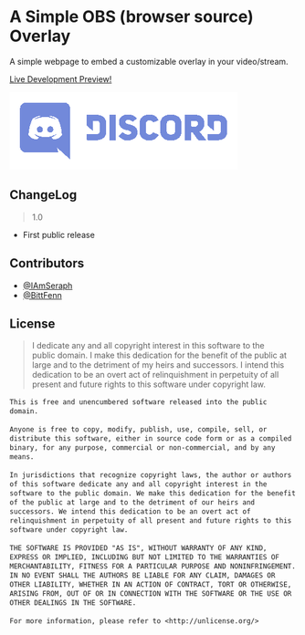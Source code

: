 # A Simple OBS (browser source) Overlay

A simple webpage to embed a customizable overlay in your video/stream.  

[Live Development Preview!](https://raw.githack.com/IAmSeraph/Simple-OBS-Overlay/main/index.html)  

[![Join our Discord](/repo/discord.png)](http://discord.iamseraph.com/)  

## ChangeLog

> 1.0

  * First public release

## Contributors

  * [@IAmSeraph](http://iamseraph.com)
  * [@BittFenn](http://bittfenn.com)

## License 

> I dedicate any and all copyright interest in this software to the  
> public domain. I make this dedication for the benefit of the public at  
> large and to the detriment of my heirs and successors. I intend this  
> dedication to be an overt act of relinquishment in perpetuity of all  
> present and future rights to this software under copyright law.  

```
This is free and unencumbered software released into the public domain.  
   
Anyone is free to copy, modify, publish, use, compile, sell, or  
distribute this software, either in source code form or as a compiled  
binary, for any purpose, commercial or non-commercial, and by any  
means.  
   
In jurisdictions that recognize copyright laws, the author or authors  
of this software dedicate any and all copyright interest in the  
software to the public domain. We make this dedication for the benefit  
of the public at large and to the detriment of our heirs and  
successors. We intend this dedication to be an overt act of  
relinquishment in perpetuity of all present and future rights to this  
software under copyright law.  
   
THE SOFTWARE IS PROVIDED "AS IS", WITHOUT WARRANTY OF ANY KIND,  
EXPRESS OR IMPLIED, INCLUDING BUT NOT LIMITED TO THE WARRANTIES OF  
MERCHANTABILITY, FITNESS FOR A PARTICULAR PURPOSE AND NONINFRINGEMENT.  
IN NO EVENT SHALL THE AUTHORS BE LIABLE FOR ANY CLAIM, DAMAGES OR  
OTHER LIABILITY, WHETHER IN AN ACTION OF CONTRACT, TORT OR OTHERWISE,  
ARISING FROM, OUT OF OR IN CONNECTION WITH THE SOFTWARE OR THE USE OR  
OTHER DEALINGS IN THE SOFTWARE.  
   
For more information, please refer to <http://unlicense.org/>  
```